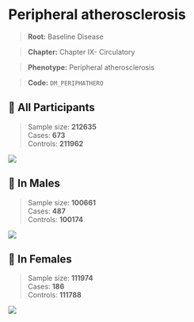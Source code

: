# Peripheral atherosclerosis

> **Root:** Baseline Disease  

> **Chapter:** Chapter IX- Circulatory  

> **Phenotype:** Peripheral atherosclerosis  

> **Code:** `DM_PERIPHATHERO`

## 🧪 All Participants  
> Sample size: **212635**  
> Cases: **673**  
> Controls: **211962**
<img src="/Disease/Figures/ALL/Incidence/DM_PERIPHATHERO.png"/>
<CsvTable src="/Disease_Data/ALL/Incidence/COX_DM_PERIPHATHERO.csv" label="🔍 View full results" />

## 👨 In Males  
> Sample size: **100661**  
> Cases: **487**  
> Controls: **100174**
<img src="/Disease/Figures/Male/Incidence/DM_PERIPHATHERO.png"/>
<CsvTable src="/Disease_Data/Male/Incidence/COX_DM_PERIPHATHERO.csv" label="🔍 View full results" />

## 👩 In Females  
> Sample size: **111974**  
> Cases: **186**  
> Controls: **111788**
<img src="/Disease/Figures/Female/Incidence/DM_PERIPHATHERO.png"/>
<CsvTable src="/Disease_Data/Female/Incidence/COX_DM_PERIPHATHERO.csv" label="🔍 View full results" />
